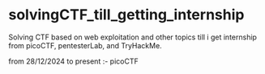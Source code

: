 # solvingCTF_till_getting_internship
Solving CTF based on web exploitation and other topics till i get internship from picoCTF, pentesterLab, and TryHackMe.

from 28/12/2024 to present :- picoCTF
